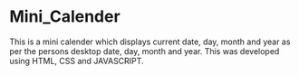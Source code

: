 # Mini_Calender
This is a mini calender which displays current date, day, month and year as per the persons desktop date, day, month and year.
This was developed using HTML, CSS and JAVASCRIPT.
